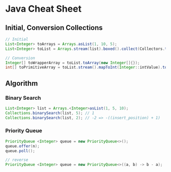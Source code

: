 # Java Cheat Sheet

## Initial, Conversion Collections
```java
// Initial
List<Integer> toArrays = Arrays.asList(1, 10, 5);
List<Integer> toList = Arrays.stream(list).boxed().collect(Collectors.toList());

// Conversion
Integer[] toWrapperArray = toList.toArray(new Integer[]{});
int[] toPrimitiveArray = toList.stream().mapToInt(Integer::intValue).toArray();
```

## Algorithm
### Binary Search
```java
List<Integer> list = Arrays.<Integer>asList(1, 5, 10);
Collections.binarySearch(list, 5); // 1
Collections.binarySearch(list, 2); // -2 => -((insert_position) + 1)
```

### Priority Queue
```java
PriorityQueue <Integer> queue = new PriorityQueue<>();
queue.offer(n);
queue.poll();

// reverse
PriorityQueue <Integer> queue = new PriorityQueue<>((a, b) -> b - a);
```

